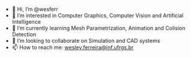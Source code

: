 - 👋 Hi, I’m @wesferr
- 👀 I’m interested in Computer Graphics, Computer Vision and Artificial Intelligence
- 🌱 I’m currently learning Mesh Parametrization, Animation and Colision Detection
- 💞️ I’m looking to collaborate on Simulation and CAD systems
- 📫 How to reach me: wesley.ferreira@inf.ufrgs.br

<!---
wesferr/wesferr is a ✨ special ✨ repository because its `README.md` (this file) appears on your GitHub profile.
You can click the Preview link to take a look at your changes.
--->
